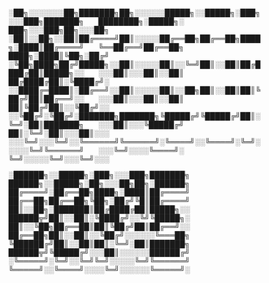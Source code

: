 
░██╗░░░░░░░██╗███████╗██╗░░░░░░█████╗░░█████╗░███╗░░░███╗███████╗  ████████╗░█████╗░  ███╗░░░███╗██╗░░░██╗
░██║░░██╗░░██║██╔════╝██║░░░░░██╔══██╗██╔══██╗████╗░████║██╔════╝  ╚══██╔══╝██╔══██╗  ████╗░████║╚██╗░██╔╝
░╚██╗████╗██╔╝█████╗░░██║░░░░░██║░░╚═╝██║░░██║██╔████╔██║█████╗░░  ░░░██║░░░██║░░██║  ██╔████╔██║░╚████╔╝░
░░████╔═████║░██╔══╝░░██║░░░░░██║░░██╗██║░░██║██║╚██╔╝██║██╔══╝░░  ░░░██║░░░██║░░██║  ██║╚██╔╝██║░░╚██╔╝░░
░░╚██╔╝░╚██╔╝░███████╗███████╗╚█████╔╝╚█████╔╝██║░╚═╝░██║███████╗  ░░░██║░░░╚█████╔╝  ██║░╚═╝░██║░░░██║░░░
░░░╚═╝░░░╚═╝░░╚══════╝╚══════╝░╚════╝░░╚════╝░╚═╝░░░░░╚═╝╚══════╝  ░░░╚═╝░░░░╚════╝░  ╚═╝░░░░░╚═╝░░░╚═╝░░░

░██████╗░░█████╗░███╗░░░███╗███████╗  ██████╗░░█████╗░██╗░░░██╗██╗░██████╗
██╔════╝░██╔══██╗████╗░████║██╔════╝  ██╔══██╗██╔══██╗╚██╗░██╔╝╚█║██╔════╝
██║░░██╗░███████║██╔████╔██║█████╗░░  ██████╦╝██║░░██║░╚████╔╝░░╚╝╚█████╗░
██║░░╚██╗██╔══██║██║╚██╔╝██║██╔══╝░░  ██╔══██╗██║░░██║░░╚██╔╝░░░░░░╚═══██╗
╚██████╔╝██║░░██║██║░╚═╝░██║███████╗  ██████╦╝╚█████╔╝░░░██║░░░░░░██████╔╝
░╚═════╝░╚═╝░░╚═╝╚═╝░░░░░╚═╝╚══════╝  ╚═════╝░░╚════╝░░░░╚═╝░░░░░░╚═════╝░
<br />

